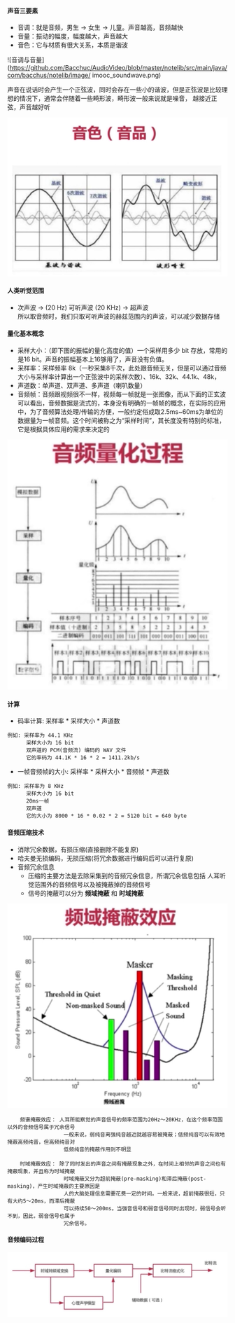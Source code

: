 #### 声音三要素
- 音调：就是音频，男生 -> 女生 -> 儿童。声音越高，音频越快
- 音量：振动的幅度，幅度越大，声音越大
- 音色：它与材质有很大关系，本质是谐波

![音调与音量](https://github.com/Bacchuc/AudioVideo/blob/master/notelib/src/main/java/com/bacchus/notelib/image/
imooc_soundwave.png)

声音在说话时会产生一个正弦波，同时会存在一些小的谐波，但是正弦波是比较理想的情况下，通常会伴随着一些畸形波，畸形波一般来说就是噪音，
越接近正弦，声音越好听   

![音色与音品](https://github.com/Bacchuc/AudioVideo/blob/master/notelib/src/main/java/com/bacchus/notelib/image/imooc_tone.png)

#### 人类听觉范围
- 次声波 -> (20 Hz) 可听声波  (20 KHz) -> 超声波   
所以取音频时，我们只取可听声波的赫兹范围内的声波，可以减少数据存储

#### 量化基本概念
- 采样大小：（即下图的振幅的量化高度的值）一个采样用多少 bit 存放，常用的是16 bit。声音的振幅基本上16够用了，声音没有负值。
- 采样率：采样频率 8k（一秒采集8千次，此处跟音频无关，但是可以通过音频大小与采样率计算出一个正弦波中的采样次数）、16k、32k、44.1k、48k，
- 声道数：单声道、双声道、多声道（喇叭数量）
- 音频帧：音频跟视频很不一样，视频每一帧就是一张图像，而从下面的正玄波可以看出，音频数据是流式的，本身没有明确的一帧帧的概念，在实际的应用中，为了音频算法处理/传输的方便，一般约定俗成取2.5ms~60ms为单位的数据量为一帧音频。这个时间被称之为“采样时间”，其长度没有特别的标准，它是根据具体应用的需求来决定的

![音频量化过程](https://github.com/Bacchuc/AudioVideo/blob/master/notelib/src/main/java/com/bacchus/notelib/image/imooc_quantificat.png)

#### 计算
- 码率计算: 采样率 * 采样大小 * 声道数

```
例如: 采样率为 44.1 KHz
      采样大小为 16 bit
      双声道的 PCM(音频流) 编码的 WAV 文件
      它的率码为 44.1K * 16 * 2 = 1411.2kb/s
```

- 一帧音频帧的大小: 采样率 * 采样大小 * 音频帧 * 声道数

```
例如: 采样率为 8 KHz
      采样大小为 16 bit
      20ms一帧
      双声道
      它的大小为 8000 * 16 * 0.02 * 2 = 5120 bit = 640 byte
```

#### 音频压缩技术
- 消除冗余数据，有损压缩(直接删除不能复原)
- 哈夫曼无损编码，无损压缩(将冗余数据进行编码后可以进行复原)
- 音频冗余信息
    - 压缩的主要方法是去除采集到的音频冗余信息，所谓冗余信息包括
    人耳听觉范围外的音频信号以及被掩蔽掉的音频信号
    - 信号的掩蔽可以分为 **频域掩蔽** 和 **时域掩蔽**
    
![频域掩蔽效应](https://github.com/Bacchuc/AudioVideo/blob/master/notelib/src/main/java/com/bacchus/notelib/image/imooc_masking.png)

```
    频谱掩蔽效应： 人耳所能察觉的声音信号的频率范围为20Hz～20KHz，在这个频率范围以外的音频信号属于冗余信号
                  一般来说，弱纯音离强纯音越近就越容易被掩蔽；低频纯音可以有效地掩蔽高频纯音，但高频纯音对
                  低频纯音的掩蔽作用则不明显
    
    时域掩蔽效应： 除了同时发出的声音之间有掩蔽现象之外，在时间上相邻的声音之间也有掩蔽现象，并且称为时域掩蔽
                  时域掩蔽又分为超前掩蔽(pre-masking)和滞后掩蔽(post-masking)，产生时域掩蔽的主要原因是
                  人的大脑处理信息需要花费一定的时间。一般来说，超前掩蔽很短，只有大约5～20ms，而滞后掩蔽
                  可以持续50～200ms。当强音信号和弱音信号同时出现时，弱信号会听不到，因此，弱音信号也属于
                  冗余信号。
```
#### 音频编码过程

![编码过程](https://github.com/Bacchuc/AudioVideo/blob/master/notelib/src/main/java/com/bacchus/notelib/image/imooc_process.png)
